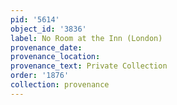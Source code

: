 ```yaml
---
pid: '5614'
object_id: '3836'
label: No Room at the Inn (London)
provenance_date:
provenance_location:
provenance_text: Private Collection
order: '1876'
collection: provenance
---
```

